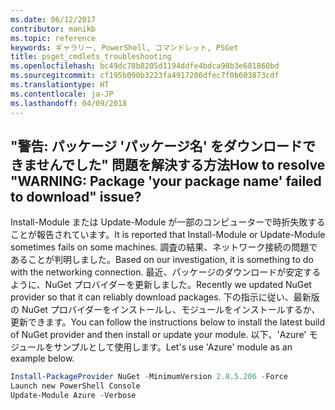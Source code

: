 ```yaml
---
ms.date: 06/12/2017
contributor: manikb
ms.topic: reference
keywords: ギャラリー, PowerShell, コマンドレット, PSGet
title: psget_cmdlets_troubleshooting
ms.openlocfilehash: bc49dc78b8205d1194ddfe4bdca98b3e681860bd
ms.sourcegitcommit: cf195b090b3223fa4917206dfec7f0b603873cdf
ms.translationtype: HT
ms.contentlocale: ja-JP
ms.lasthandoff: 04/09/2018
---
```

## <a name="how-to-resolve-warning-package-your-package-name-failed-to-download-issue"></a><span data-ttu-id="4ba97-103">"警告: パッケージ 'パッケージ名' をダウンロードできませんでした" 問題を解決する方法</span><span class="sxs-lookup"><span data-stu-id="4ba97-103">How to resolve "WARNING: Package 'your package name' failed to download" issue?</span></span>




<span data-ttu-id="4ba97-104">Install-Module または Update-Module が一部のコンピューターで時折失敗することが報告されています。</span><span class="sxs-lookup"><span data-stu-id="4ba97-104">It is reported that Install-Module or Update-Module sometimes fails on some machines.</span></span>
<span data-ttu-id="4ba97-105">調査の結果、ネットワーク接続の問題であることが判明しました。</span><span class="sxs-lookup"><span data-stu-id="4ba97-105">Based on our investigation, it is something to do with the networking connection.</span></span>
<span data-ttu-id="4ba97-106">最近、パッケージのダウンロードが安定するように、NuGet プロバイダーを更新しました。</span><span class="sxs-lookup"><span data-stu-id="4ba97-106">Recently we updated NuGet provider so that it can reliably download packages.</span></span>
<span data-ttu-id="4ba97-107">下の指示に従い、最新版の NuGet プロバイダーをインストールし、モジュールをインストールするか、更新できます。</span><span class="sxs-lookup"><span data-stu-id="4ba97-107">You can follow the instructions below to install the latest build of NuGet provider and then install or update your module.</span></span>
<span data-ttu-id="4ba97-108">以下、'Azure' モジュールをサンプルとして使用します。</span><span class="sxs-lookup"><span data-stu-id="4ba97-108">Let's use 'Azure' module as an example below.</span></span>

```powershell
Install-PackageProvider NuGet -MinimumVersion 2.8.5.206 -Force
Launch new PowerShell Console
Update-Module Azure -Verbose
```